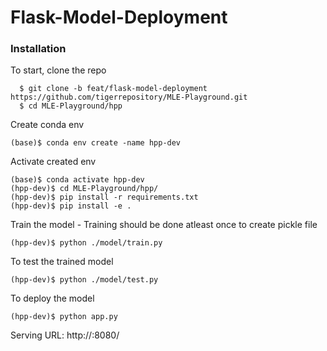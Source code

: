 # Flask-Model-Deployment

### Installation

To start, clone the repo
```
  $ git clone -b feat/flask-model-deployment https://github.com/tigerrepository/MLE-Playground.git
  $ cd MLE-Playground/hpp
```
Create conda env

```
(base)$ conda env create -name hpp-dev
```

Activate created env

```
(base)$ conda activate hpp-dev
(hpp-dev)$ cd MLE-Playground/hpp/
(hpp-dev)$ pip install -r requirements.txt
(hpp-dev)$ pip install -e .
```

Train the model - Training should be done atleast once to create pickle file

```
(hpp-dev)$ python ./model/train.py
```

To test the trained model

```
(hpp-dev)$ python ./model/test.py
```

To deploy the model

```
(hpp-dev)$ python app.py
```

Serving URL: http://<ec2-public-ip>:8080/
